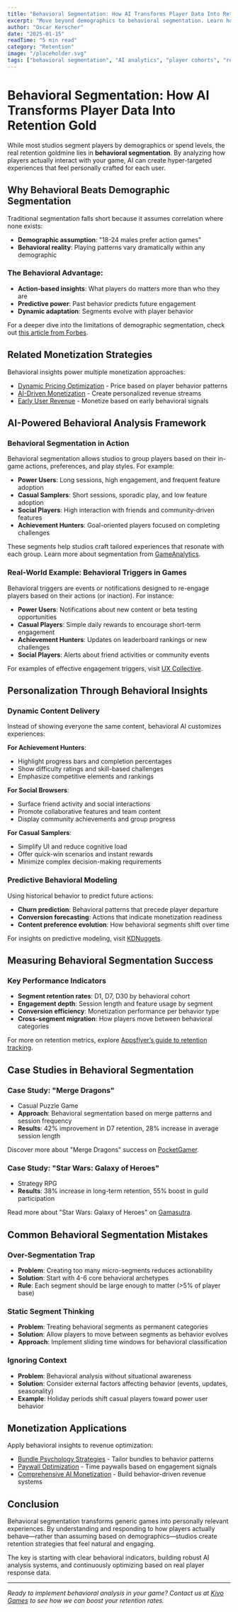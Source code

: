 ```yaml
---
title: "Behavioral Segmentation: How AI Transforms Player Data Into Retention Gold"
excerpt: "Move beyond demographics to behavioral segmentation. Learn how AI analyzes player actions to create hyper-targeted retention strategies that boost Day 7 retention by 35%."
author: "Oscar Kerscher"
date: "2025-01-15"
readTime: "5 min read"
category: "Retention"
image: "/placeholder.svg"
tags: ["behavioral segmentation", "AI analytics", "player cohorts", "retention optimization"]
---
```


# Behavioral Segmentation: How AI Transforms Player Data Into Retention Gold

While most studios segment players by demographics or spend levels, the real retention goldmine lies in **behavioral segmentation**. By analyzing how players actually interact with your game, AI can create hyper-targeted experiences that feel personally crafted for each user.

## Why Behavioral Beats Demographic Segmentation

Traditional segmentation falls short because it assumes correlation where none exists:  
- **Demographic assumption**: "18-24 males prefer action games"  
- **Behavioral reality**: Playing patterns vary dramatically within any demographic  

### The Behavioral Advantage:  
- **Action-based insights**: What players do matters more than who they are  
- **Predictive power**: Past behavior predicts future engagement  
- **Dynamic adaptation**: Segments evolve with player behavior  

For a deeper dive into the limitations of demographic segmentation, check out [this article from Forbes](https://www.forbes.com/sites/forbesagencycouncil/2023/01/10/why-demographic-segmentation-isnt-enough-in-marketing/).

## Related Monetization Strategies
Behavioral insights power multiple monetization approaches:
- [Dynamic Pricing Optimization](/blog/dynamic-pricing-mobile-games) - Price based on player behavior patterns
- [AI-Driven Monetization](/blog/beyond-ads-ai-monetization) - Create personalized revenue streams
- [Early User Revenue](/blog/early-users) - Monetize based on early behavioral signals

## AI-Powered Behavioral Analysis Framework

### Behavioral Segmentation in Action

Behavioral segmentation allows studios to group players based on their in-game actions, preferences, and play styles. For example:  
- **Power Users**: Long sessions, high engagement, and frequent feature adoption  
- **Casual Samplers**: Short sessions, sporadic play, and low feature adoption  
- **Social Players**: High interaction with friends and community-driven features  
- **Achievement Hunters**: Goal-oriented players focused on completing challenges  

These segments help studios craft tailored experiences that resonate with each group. Learn more about segmentation from [GameAnalytics](https://gameanalytics.com/).

### Real-World Example: Behavioral Triggers in Games

Behavioral triggers are events or notifications designed to re-engage players based on their actions (or inaction). For instance:  
- **Power Users**: Notifications about new content or beta testing opportunities  
- **Casual Players**: Simple daily rewards to encourage short-term engagement  
- **Achievement Hunters**: Updates on leaderboard rankings or new challenges  
- **Social Players**: Alerts about friend activities or community events  

For examples of effective engagement triggers, visit [UX Collective](https://uxdesign.cc/).

## Personalization Through Behavioral Insights

### Dynamic Content Delivery

Instead of showing everyone the same content, behavioral AI customizes experiences:  

**For Achievement Hunters**:  
- Highlight progress bars and completion percentages  
- Show difficulty ratings and skill-based challenges  
- Emphasize competitive elements and rankings  

**For Social Browsers**:  
- Surface friend activity and social interactions  
- Promote collaborative features and team content  
- Display community achievements and group progress  

**For Casual Samplers**:  
- Simplify UI and reduce cognitive load  
- Offer quick-win scenarios and instant rewards  
- Minimize complex decision-making requirements  

### Predictive Behavioral Modeling

Using historical behavior to predict future actions:  
- **Churn prediction**: Behavioral patterns that precede player departure  
- **Conversion forecasting**: Actions that indicate monetization readiness  
- **Content preference evolution**: How behavioral segments shift over time  

For insights on predictive modeling, visit [KDNuggets](https://www.kdnuggets.com/).

## Measuring Behavioral Segmentation Success

### Key Performance Indicators
- **Segment retention rates**: D1, D7, D30 by behavioral cohort  
- **Engagement depth**: Session length and feature usage by segment  
- **Conversion efficiency**: Monetization performance per behavior type  
- **Cross-segment migration**: How players move between behavioral categories  

For more on retention metrics, explore [Appsflyer’s guide to retention tracking](https://www.appsflyer.com/).

## Case Studies in Behavioral Segmentation

### Case Study: "Merge Dragons"  
- Casual Puzzle Game  
- **Approach**: Behavioral segmentation based on merge patterns and session frequency  
- **Results**: 42% improvement in D7 retention, 28% increase in average session length  

Discover more about "Merge Dragons" success on [PocketGamer](https://www.pocketgamer.biz/).

### Case Study: "Star Wars: Galaxy of Heroes"  
- Strategy RPG  
- **Results**: 38% increase in long-term retention, 55% boost in guild participation  

Read more about "Star Wars: Galaxy of Heroes" on [Gamasutra](https://www.gamasutra.com/).

## Common Behavioral Segmentation Mistakes

### Over-Segmentation Trap
- **Problem**: Creating too many micro-segments reduces actionability  
- **Solution**: Start with 4-6 core behavioral archetypes  
- **Rule**: Each segment should be large enough to matter (>5% of player base)  

### Static Segment Thinking
- **Problem**: Treating behavioral segments as permanent categories  
- **Solution**: Allow players to move between segments as behavior evolves  
- **Approach**: Implement sliding time windows for behavioral classification  

### Ignoring Context
- **Problem**: Behavioral analysis without situational awareness  
- **Solution**: Consider external factors affecting behavior (events, updates, seasonality)  
- **Example**: Holiday periods shift casual players toward power user behavior  

## Monetization Applications
Apply behavioral insights to revenue optimization:
- [Bundle Psychology Strategies](/blog/bundle-psychology-monetization-2025) - Tailor bundles to behavior patterns
- [Paywall Optimization](/blog/paywall-ai-optimization) - Time paywalls based on engagement signals
- [Comprehensive AI Monetization](/blog/beyond-ads-ai-monetization) - Build behavior-driven revenue systems

## Conclusion

Behavioral segmentation transforms generic games into personally relevant experiences. By understanding and responding to how players actually behave—rather than assuming based on demographics—studios create retention strategies that feel natural and engaging.

The key is starting with clear behavioral indicators, building robust AI analysis systems, and continuously optimizing based on real player response data.

---

*Ready to implement behavioral analysis in your game? Contact us at [Kivo Games](https://kivogames.com/book-demo) to see how we can boost your retention rates.*
